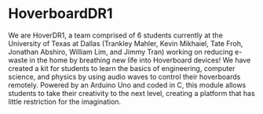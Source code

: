 # HoverboardDR1

We are HoverDR1, a team comprised of 6 students currently at the University of Texas at Dallas (Trankley Mahler, Kevin Mikhaiel, Tate Froh, Jonathan Abshiro, William Lim, and Jimmy Tran) working on reducing e-waste in the home by breathing new life into Hoverboard devices! We have created a kit for students to learn the basics of engineering, computer science, and physics by using audio waves to control their hoverboards remotely. Powered by an Arduino Uno and coded in C, this module allows students to take their creativity to the next level, creating a platform that has little restriction for the imagination.
